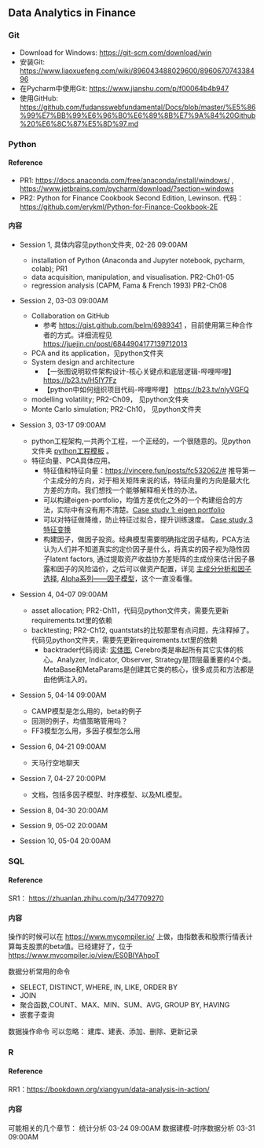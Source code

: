 ## Data Analytics in Finance
### Git
* Download for Windows: https://git-scm.com/download/win
* 安装Git: https://www.liaoxuefeng.com/wiki/896043488029600/896067074338496 
* 在Pycharm中使用Git: https://www.jianshu.com/p/f00064b4b947 
* 使用GitHub: https://github.com/fudansswebfundamental/Docs/blob/master/%E5%86%99%E7%BB%99%E6%96%B0%E6%89%8B%E7%9A%84%20Github%20%E6%8C%87%E5%8D%97.md 


### Python 
#### Reference
* PR1: https://docs.anaconda.com/free/anaconda/install/windows/ , https://www.jetbrains.com/pycharm/download/?section=windows 
* PR2: Python for Finance Cookbook Second Edition, Lewinson.  代码：https://github.com/erykml/Python-for-Finance-Cookbook-2E

#### 内容

* Session 1, 具体内容见python文件夹, 02-26 09:00AM
  * installation of Python (Anaconda and Jupyter notebook, pycharm, colab); PR1
  * data acquisition, manipulation, and visualisation. PR2-Ch01-05
  * regression analysis (CAPM, Fama & French 1993)  PR2-Ch08 

* Session 2, 03-03 09:00AM
  * Collaboration on GitHub
    * 参考 https://gist.github.com/belm/6989341 ，目前使用第三种合作者的方式。详细流程见 https://juejin.cn/post/6844904177139712013 
  * PCA and its application，见python文件夹 
  * System design and architecture 
    * 【一张图说明软件架构设计-核心关键点和底层逻辑-哔哩哔哩】 https://b23.tv/H5lY7Fz
    * 【python中如何组织项目代码-哔哩哔哩】 https://b23.tv/nlyVGFQ 
  * modelling volatility; PR2-Ch09， 见python文件夹 
  * Monte Carlo simulation; PR2-Ch10， 见python文件夹  

* Session 3, 03-17 09:00AM
  * python工程架构,一共两个工程，一个正经的，一个很随意的。见python文件夹 [python工程模板](python/python_project.md) 。  
  * 特征向量、PCA具体应用。
    * 特征值和特征向量：https://vincere.fun/posts/fc532062/# 推导第一个主成分的方向，对于相关矩阵来说的话，特征向量的方向是最大化方差的方向。我们想找一个能够解释相关性的办法。
    * 可以构建eigen-portfolio，均值方差优化之外的一个构建组合的方法，实际中有没有用不清楚。[Case study 1: eigen portfolio](pca_eigenportfolio.pdf)
    * 可以对特征做降维，防止特征过拟合，提升训练速度。 [Case study 3 特征变换](pca_eigenportfolio.pdf)
    * 构建因子，做因子投资。经典模型需要明确指定因子结构，PCA方法认为人们并不知道真实的定价因子是什么，将真实的因子视为隐性因子latent factors, 通过提取资产收益协方差矩阵的主成份来估计因子暴露和因子的风险溢价，之后可以做资产配置，详见 [主成分分析和因子选择](pca_factor.pdf), [Alpha系列——因子模型](https://bigquant.com/experimentshare/d10e7682969747bbb8c297180a844c7b)，这个一直没看懂。
* Session 4, 04-07 09:00AM
  * asset allocation; PR2-Ch11，代码见python文件夹，需要先更新requirements.txt里的依赖 
  * backtesting; PR2-Ch12, quantstats的比较那里有点问题，先注释掉了。 代码见python文件夹，需要先更新requirements.txt里的依赖 
    * backtrader代码阅读: [实体图](backtrader.jpg), Cerebro类是串起所有其它实体的核心。Analyzer, Indicator, Observer, Strategy是顶层最重要的4个类。 MetaBase和MetaParams是创建其它类的核心，很多成员和方法都是由他俩注入的。

* Session 5, 04-14 09:00AM
  * CAMP模型是怎么用的，beta的例子
  * 回测的例子，均值策略管用吗？
  * FF3模型怎么用，多因子模型怎么用
* Session 6, 04-21 09:00AM
  * 天马行空地聊天
* Session 7, 04-27 20:00PM
  * 文档，包括多因子模型、时序模型、以及ML模型。
* Session 8, 04-30 20:00AM
* Session 9, 05-02 20:00AM
* Session 10, 05-04 20:00AM

### SQL
#### Reference 
SR1： https://zhuanlan.zhihu.com/p/347709270
#### 内容
操作的时候可以在 https://www.mycompiler.io/ 上做，由指数表和股票行情表计算每支股票的beta值。已经建好了，位于 https://www.mycompiler.io/view/ES0BIYAhpoT

数据分析常用的命令
* SELECT, DISTINCT, WHERE, IN, LIKE, ORDER BY
* JOIN
* 聚合函数,COUNT、MAX、MIN、SUM、AVG,  GROUP BY, HAVING
* 嵌套子查询

数据操作命令
可以忽略： 建库、建表、添加、删除、更新记录

### R
#### Reference 
RR1：https://bookdown.org/xiangyun/data-analysis-in-action/
#### 内容
可能相关的几个章节：
统计分析 03-24 09:00AM
数据建模-时序数据分析 03-31 09:00AM 

